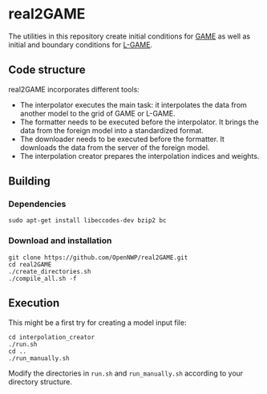 # real2GAME

The utilities in this repository create initial conditions for [GAME](https://github.com/OpenNWP/GAME) as well as initial and boundary conditions for [L-GAME](https://github.com/OpenNWP/L-GAME).

## Code structure

real2GAME incorporates different tools:

* The interpolator executes the main task: it interpolates the data from another model to the grid of GAME or L-GAME.
* The formatter needs to be executed before the interpolator. It brings the data from the foreign model into a standardized format.
* The downloader needs to be executed before the formatter. It downloads the data from the server of the foreign model.
* The interpolation creator prepares the interpolation indices and weights.

## Building

### Dependencies

	sudo apt-get install libeccodes-dev bzip2 bc

### Download and installation

	git clone https://github.com/OpenNWP/real2GAME.git
	cd real2GAME
	./create_directories.sh
	./compile_all.sh -f

## Execution

This might be a first try for creating a model input file:

	cd interpolation_creator
	./run.sh
	cd ..
	./run_manually.sh

Modify the directories in `run.sh` and `run_manually.sh` according to your directory structure.
	
